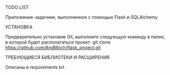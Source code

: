 TODO LIST

Приложение-задачник, выполненное с помощью Flask и SQLAlchemy

УСТАНОВКА

Предварительно установив Git, выполните следующую команду в папке, в которой будет располагаться проект: git clone https://github.com/AndMoch/flask_project.git

ТРЕБУЮЩИЕСЯ БИБЛИОТЕКИ И РАСШИРЕНИЯ

Описаны в requirements.txt
